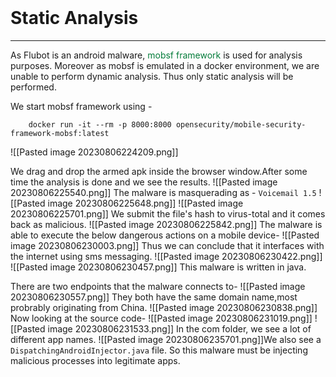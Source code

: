 <br>

# Static Analysis
---
As Flubot is an android malware, <span style="color:#047c3a">mobsf framework</span> is used for analysis purposes.
Moreover as mobsf is emulated in a docker environment, we are unable to perform dynamic analysis. Thus only static analysis will be performed.

We start mobsf framework using - 

		docker run -it --rm -p 8000:8000 opensecurity/mobile-security-   framework-mobsf:latest

![[Pasted image 20230806224209.png]]

We drag and drop the armed apk inside the browser window.After some time the analysis is done and we see the results.
![[Pasted image 20230806225540.png]]
The malware is masquerading as - `Voicemail 1.5`
![[Pasted image 20230806225648.png]]
![[Pasted image 20230806225701.png]]
We submit the file's hash to virus-total and it comes back as malicious.
![[Pasted image 20230806225842.png]]
The malware is able to execute the below dangerous actions on a mobile device-
![[Pasted image 20230806230003.png]]
Thus we can conclude that it interfaces with the internet using sms messaging.
![[Pasted image 20230806230422.png]]
![[Pasted image 20230806230457.png]]
This malware is written in java.

There are two endpoints that the malware connects to-
![[Pasted image 20230806230557.png]]
They both have the same domain name,most probrably originating from China.
![[Pasted image 20230806230838.png]]
Now looking at the source code-
![[Pasted image 20230806231019.png]]
![[Pasted image 20230806231533.png]]
In the com folder, we see a lot of different app names.
![[Pasted image 20230806235701.png]]We also see a `DispatchingAndroidInjector.java` file. So this malware must be injecting malicious processes into legitimate apps.




